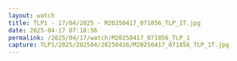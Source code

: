```yaml
---
layout: watch
title: TLP1 - 17/04/2025 - M20250417_071856_TLP_1T.jpg
date: 2025-04-17 07:18:56
permalink: /2025/04/17/watch/M20250417_071856_TLP_1
capture: TLP1/2025/202504/20250416/M20250417_071856_TLP_1T.jpg
---
```

